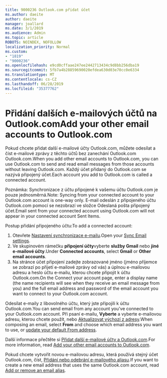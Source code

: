 ```yaml
---
title: 9000236 Outlook.com přidat účet
ms.author: daeite
author: daeite
manager: joallard
ms.date: 3/1/2019
ms.audience: Admin
ms.topic: article
ROBOTS: NOINDEX, NOFOLLOW
localization_priority: Normal
ms.custom:
- "1819"
- "9000236"
ms.openlocfilehash: e9cd0cffaae247ee2442713434c9d8bb256dba19
ms.sourcegitcommit: 5fb7a4b28859690020efdea630d03e70cc0e6334
ms.translationtype: MT
ms.contentlocale: cs-CZ
ms.lasthandoff: 06/28/2019
ms.locfileid: "35377762"
---
```

# <a name="add-your-other-email-accounts-to-outlookcom"></a><span data-ttu-id="af228-102">Přidání dalších e-mailových účtů na Outlook.com</span><span class="sxs-lookup"><span data-stu-id="af228-102">Add your other email accounts to Outlook.com</span></span>

<span data-ttu-id="af228-103">Pokud chcete přidat další e-mailové účty Outlook.com, můžete odesílat a číst e-mailové zprávy z těchto účtů bez zanechání Outlook.com Outlook.com.</span><span class="sxs-lookup"><span data-stu-id="af228-103">When you add other email accounts to Outlook.com, you can use Outlook.com to send and read email messages from those accounts without leaving Outlook.com.</span></span> <span data-ttu-id="af228-104">Každý účet přidaný do Outlook.com se nazývá připojený účet.</span><span class="sxs-lookup"><span data-stu-id="af228-104">Each account you add to Outlook.com is called a connected account.</span></span>

<span data-ttu-id="af228-105">Poznámka: Synchronizace z účtu připojené k vašemu účtu Outlook.com je pouze jednosměrná.</span><span class="sxs-lookup"><span data-stu-id="af228-105">Note: Syncing from your connected account to your Outlook.com account is one-way only.</span></span> <span data-ttu-id="af228-106">E-mail odeslán z připojeného účtu Outlook.com pomocí se nezobrazí ve složce Odeslaná pošta připojený účet.</span><span class="sxs-lookup"><span data-stu-id="af228-106">Email sent from your connected account using Outlook.com will not appear in your connected account Sent Items.</span></span>

<span data-ttu-id="af228-107">Postup přidání připojeného účtu:</span><span class="sxs-lookup"><span data-stu-id="af228-107">To add a connected account:</span></span>

1. <span data-ttu-id="af228-108">Otevřete [Nastavení synchronizace e-mailu](https://go.microsoft.com/fwlink/?linkid=875264).</span><span class="sxs-lookup"><span data-stu-id="af228-108">Open your [Sync Email settings](https://go.microsoft.com/fwlink/?linkid=875264).</span></span>
2. <span data-ttu-id="af228-109">Ve skupinovém rámečku **připojení účty**vyberte **služby Gmail** nebo **jiné e-mailové účty**.</span><span class="sxs-lookup"><span data-stu-id="af228-109">Under **Connected accounts**, select **Gmail** or **Other email accounts**.</span></span>
3. <span data-ttu-id="af228-110">Na stránce účet připojení zadejte zobrazované jméno (jméno příjemce se zobrazí po přijetí e-mailové zprávy od vás) a úplnou e-mailovou adresu a heslo účtu e-mailu, kterou chcete připojit k účtu Outlook.com.</span><span class="sxs-lookup"><span data-stu-id="af228-110">On the Connect your account page, enter a display name (the name recipients will see when they receive an email message from you) and the full email address and password of the email account you want to connect to your Outlook.com account.</span></span>

<span data-ttu-id="af228-111">Odesílat e-maily z libovolného účtu, který jste připojili k účtu Outlook.com.</span><span class="sxs-lookup"><span data-stu-id="af228-111">You can send email from any account you've connected to your Outlook.com account.</span></span> <span data-ttu-id="af228-112">Při psaní e-mailu, **Vyberte** a vyberte e-mailovou adresu, kterou chcete použít, nebo [Aktualizovat výchozí z adresy](https://go.microsoft.com/fwlink/?linkid=875264).</span><span class="sxs-lookup"><span data-stu-id="af228-112">When composing an email, select **From** and choose which email address you want to use, or [update your default From address](https://go.microsoft.com/fwlink/?linkid=875264).</span></span>

<span data-ttu-id="af228-113">Další informace přečtěte si [Přidat další e-mailové účty a Outlook.com](https://support.office.com/article/c5224df4-5885-4e79-91ba-523aa743f0ba).</span><span class="sxs-lookup"><span data-stu-id="af228-113">For more information, read [Add your other email accounts to Outlook.com](https://support.office.com/article/c5224df4-5885-4e79-91ba-523aa743f0ba).</span></span>

<span data-ttu-id="af228-114">Pokud chcete vytvořit novou e-mailovou adresu, která používá stejný účet Outlook.com, číst, [Přidání nebo odebrání e-mailového aliasu](https://support.office.com/article/459b1989-356d-40fa-a689-8f285b13f1f2).</span><span class="sxs-lookup"><span data-stu-id="af228-114">If you want to create a new email address that uses the same Outlook.com account, read [Add or remove an email alias](https://support.office.com/article/459b1989-356d-40fa-a689-8f285b13f1f2).</span></span>